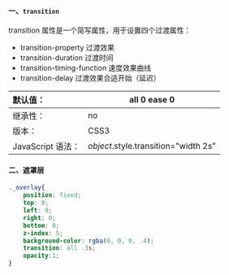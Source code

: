 #### 一、`transition`

transition 属性是一个简写属性，用于设置四个过渡属性：

- transition-property     过渡效果
- transition-duration     过渡时间
- transition-timing-function     速度效果曲线
- transition-delay            过渡效果合适开始（延迟）

| 默认值：          | all 0 ease 0                         |
| :---------------- | ------------------------------------ |
| 继承性：          | no                                   |
| 版本：            | CSS3                                 |
| JavaScript 语法： | *object*.style.transition="width 2s" |

#### 二、遮罩层

````css
._overlay{
    position: fixed;
    top: 0;
    left: 0;
    right: 0;
    bottom: 0;
    z-index: 5;
    background-color: rgba(0, 0, 0, .4);
    transition: all .3s;
    opacity:1;
}
````



